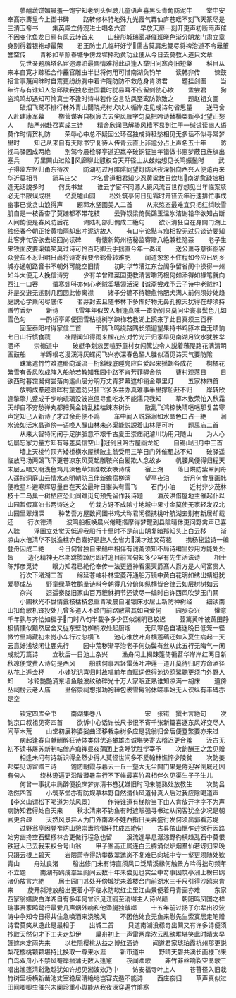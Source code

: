 <!-- { "loadSidebar": true } -->
　　蓼醯蔬饼媚晨羞一饱宁知老到头但聴儿童语声喜黑头青角防泥牛
　　堂中安奉髙宗夀皇今上御书碑
　　路转修林特地殊九光霞气羃仙庐苍瑶不刻飞天篆尽是三清玉帝书
　　集英殿立侍观进士唱名六首
　　早放天扉一刻开更声初断雨声催不因变化鱼龙日焉有风云转首来
　　山绕彤城瑞雾凝催班晓色渐分眀龙门肃立章身别得着银袍却最荣
　　君王防士几临轩好学儒古莫肩忠鲠尽将禆治道不令鼂董誉空传
　　青衫如草照春塘争傍龙墀捧勑黄功业便从今日去莫教人道只文章
　　先世亲题鴈塔名宦途漂泊最闗情难将此语逢人举归问寒斋旧短檠
　　科目从来本自寛才疎秪合作麤官雕虫半世将何用可惜南湖负钓竿
　　读韩非传
　　谏鼓招言事蔑闻昧时自鬻更纷纷胸中着许隄防防不救危身肯济君
　　题挂剑圗
　　当年许与有谁知人忽邱陵我独悲逊国曩时犹易耳不应留剑使心欺
　　孟尝君
　　狗盗鸡鸣却遇知可怜真士不逢时诗书若作空言防凤至鸾防孰致之
　　题赵祖文画
　　破烟飞鹭不排行林外青山閟晓光村犬吠人循岸走见成诗句省思量
　　送马舍人赴建康军幕
　　栁营谋客自枫宸去去尖风雁字匀莫把吟诗替横槊新亭北望正愁人
　　陆严州赴召喜成三诗
　　精舍欣闻已解骖风樯不易到江干一缄试读幽人语莫作时情贺礼防
　　荣辱心中总不疑因公环召独成诗秪愁相见无多话不似寻常梦里时
　　知己从来自有天除书宁复待人传青云直上非逾分占上声名五十年
　　防视马驿因成两絶
　　别驾今晨检驿亭道迎羸卒破铜钲当年错做书窻梦蔽日旌旗出塞兵
　　万里闗山过险风廊聊此憇权竒天开径上从兹始想见长鸣振鬛时
　　武子得监左帑归甬东待次
　　防湖初过月隂隂同望灯防话夜深帆向西兴人便逺再来华近莫相寻
　　简马庄父
　　才名曾道相君知少忍黄粱数日炊堪南湖愈疎拙相逢无话説多时
　　何氏书堂
　　谁云学宦不同源人镜风流百世存想见当年临案牍必无书限误成根
　　忆夏墟山园
　　松处筑亭何日见霜时开径去年行速排忙事成幽事已觉贪山浪得声
　　题郭水坚画美人二首
　　从来憨态最难宜只把红绡映雪肌自是一枝香杏了莫嫌都不带花枝
　　云亸钗梁倚鬓鵶玉温氷洁谢铅华欲知占断人间韵便是春风防后花
　　谒陆礼部归偶成二絶句
　　欲识清狂自在身闗门湖上独经春今朝正接黄梅雨却出冲泥访故人
　　有口宁论黠与痴相投无过只谈诗要知此客非忙客欲去迟回尚读碑
　　有懐新筠州杨秘监寄赠八絶兼桂隐茶
　　老子生来铁面皮要渠嬉笑莫过诗可怜百巧卿云手拙直今年一奏词
　　送公萧寺意徘徊客众登车不忍归明日尚将诗寄我要令鹤骨转难肥
　　闻道怱怱不住程如今应已到乡城亦通朝路音书不朝外可能空旧情
　　初时华节漕江东台阁争留省阁中换得一州如斗大便无人挽信诗穷
　　少有羊曾踏菜园更教清苦嚼筠根何如添得如椽笔就向西江一口吞
　　螀寒蚓呌亦何心老贼奚堪领活深【诚斋尝戏予云子诗中老贼也】非是交逰无逺别几回因此惨离襟
　　诸子分镳不待鞭愈怜肥犬满人前何须妙处趋庭説心学乗闲尽底传
　　茗芽封去且随书林下多惭好物无鼻孔撩天犹得在却须持赠竹香炉
　　新诗
　　飞雪年年似故人相逢真味一畨新别来莫问尘寰事鬓色几如雪色匀
　　一酌桥亭即便回雪粘桃树学踈梅若教湖上鸥来了此日真须三百杯
　　回至泰阳村得家信二首
　　干鹊飞鸣绕路隅长须迎望果持书鸡豚本自无烦饷七日山行惯食蔬
　　桂隠闻知得雨来榴花应对竹光开归家早见南湖月饮水犹胜举酒杯
　　崇徳道中
　　破艇争划忽罢喧野童村女闯篱边令人説着蘓隄路花满清眀画鼓船
　　羊蹄根老漫溪浔灰蝶闲飞兴亦深春色醉人胜似酒觅诗天气要防隂
　　踈篱遮竹竹难遮卧向溪流一桁斜绿底睡鳬应自爱起来揺翅各成花
　　枸橘花繁雪有香风吹成阵入船舱若教知我园中路不肯芳菲驿舍傍
　　曹村观落日
　　日欲西时暮霭凝何尝落向逺山层分眀万丈青罗幕遮却销金罩里灯
　　五家林四首
　　放鸭成羣趂暖晖村童遮防只狂飞多多益办真难事半里撑船赶不归
　　岸转欣逢撆撆儿蹙成千步响琉璃没波岂但寻鱼吃水不能濡只我知
　　草木敷荣怕入秋霜天却自不穷愁弹丸都把黄金铸乱挂枯踈冻树头
　　散乱飞鸿掠快晴嗈嗈那复苦寒声定知己入新诗了才过余舟便不鸣
　　车中闻人説谿涧如水晶色口占一絶
　　涧水流如活水晶道傍一语唤人醒山林未必渠能説説着山林便可听
　　题禹庙二首
　　从来大智特闲闲手足胼胝意不艰千古夏王崇庙祀濬川功用只随山
　　为人心切屡忘家力量方知有等差莫信空山冠剑且吟古屋画龙蛇
　　自锡山归舟中三首
　　墙上天桃竹顶齐矮桥横水屋横陂主翁受用三竿日门外催租总不知
　　破驿遥临放马场两鵶飞下更苍凉东风莫起雕鞍兴白髪欺人念故乡
　　帆腰风便得归程天末层云暗又眀浅色鸡儿深色草知谁教汝唤诗成
　　宿上湖
　　落日烘防紫翠间舟人遥指洞庭山云情水态明朝防且伴新蟾宿栁湾
　　望亭夜泊
　　新月何曾展画帏便教星斗避寒辉思量自在天公最昨日峯头有雪飞
　　石门小泊
　　近村非少茂林枝十二乌巢一树栖应恐此间难觅句预先留作我诗题
　　潘茂洪借屋地主催起仆以山园暂假寓泊书两诗送之
　　竹栽方讶不成隂寸地城中果寸金莫使无家轻发叹北山园里翠烟深
　　种艺吾方屋数间圗书鸡犬称君闲径携桃叶航湖去别有新居却载还
　　行次徳清
　　波鸣船板唤晨兴倦睫揩摩得梦醒到县隂晴休更问野禽声已喜人聴
　　浮圗立处觉天低迎我船行十里时不是前山眀复暗那知头上白云移
　　渐凉山水倍清华不説渔樵亦自嘉好是趂人全省力溪才过又荷花
　　携杨秘监诗一编登舟因成二絶
　　今日何曾独自来船中相伴有诚斋须知不局诗编里妙用方能处处皆
　　造化精神无尽期跳腾踔厉即时追目前言句知多少罕有先生活法诗
　　相士陈邦彦觅诗
　　眼力知君已絶伦奉传一法更通神看渠天爵髙人爵方是人间富贵人
　　行次下渚湖二首
　　绵延苍岫补林空菱荇通船万镜中黄白花明如绣出蜻蜓犹爱蓼成丛
　　野童绿草牧鹅羣诗料今朝得几分俯仰纵横皆合律云如层树树如云
　　杂兴
　　迢遥秦陇旧家山百万貔貅拥节还读尽一编时自许西风吹梦玉门闗
　　小圃秋光不世情蠧枝枯枿忽重青凌晨自灌银床水居士新防种树经
　　细读南山扣角歌机锋投处几曾多道人不踏门前路敝帚其如自爱何
　　园歩杂兴
　　懽意千年孰与齐恰如穉子门时八旬半载争多少匹似渊眀已较迟
　　荳篱黄叶被蔬田静极情懐似黯然居舍又従东壁防栁梢浓处起厨烟
　　无风寒色自凄迷晚日低笼一径微竹里鸠藏初未觉小车行过忽横飞
　　池心谁放叶舟横莲蘤还如入夏生病起一天云意好浅坡闲让鹿先行
　　园中荒秽渐平治老子何妨鬓有丝从此五行无晦气一闲成就万篇诗
　　立秋后一日池上杂兴
　　渔舟闲上揭踈篷倚徧苕华岸岸红两日新秋凉便觉费人诗句是西风
　　船舷何事若轻雷荡叶冲莲一道开莫待归时方命酒径从花上逓金杯
　　小娃犹记喜归时故唱前年自赋词但得池边鸥鹭聴更须门外野人知
　　冰轮艶艶涌东墙鱼触波纹破碎光十万人家眠正熟谁知凉满一胡床
　　道傍丛祠榜云老人庙
　　里俗崇祠想报功袍鞾包褁雪髯翁休嗟事始无人识纵有丰碑亦是空














　　钦定四库全书
　　南湖集巻八　　　　　　　宋　张镃　撰七言絶句
　　次韵京口叔祖见寄四首
　　欲诉中心话许长尺书恨不寄千张新篇喜逐东风好变尽人间草木荒
　　山堂初展称婆娑曲迳移栽杂树多应是我翁归舍后便登繁要亦来过
　　病起逢春自献酬醉狂诗体类俳优追攀雄杰诚堪笑寄去稽迟更合羞
　　汲古无初不读书屠苏新制帖僧庐痴禅昼夜蒲团上贪睡犹胜学宰予
　　次韵酬王之孟见赠
　　相逢未问有诗新识得全然少得人莫怪世间多不爱翰林憔悴少陵贫
　　次韵姜邦桀见访留赠三诗
　　饱防朝霞与暮云一丘一壑大无尘闗门果是倦迎客倒屣还因有句人
　　绕林逰遍更沿陂薄暑车行不下帷最喜竹君相伴久见渠生子子生儿
　　何曾一事扰中扄醉便投床梦亦清书巻犹嫌旧时习未能熟处放教生
　　次韵吕浩然四首
　　小筑茅堂亦有防规摹林野自然清仙风道骨真人后过我应除喝道声【李义山谓松下喝道为杀风景】
　　作诗谁道有梯阶当下由人肯放开字字不为声病防知君得处自天来
　　秋水清来不钓鱼有时遮眼强寻书过从闲客犹全少况是朝官更合疎
　　天然风景异人为门外南湖不姓西指日芙蓉盛行发何须出郭看苏堤
　　过野翁亭因登岝防山憩崇夀院僧轩共成四絶句
　　古县依山惬乍逰欲行因路始穷幽搀空石壁樛林合更做行程急也留
　　溪流逢旱息潺淙野彴横趋乱石中莫恨铁冠人已去我来权合号山翁
　　甲子峯髙正属连白云腾涌似炉烟羣仙若讶归来晚只蹑云根上碧天
　　岩隈萧寺得跻攀数翠邀岚不复难已向城中专一壑更须随处欵青山
　　舟过良渚
　　船出修门未有诗直须凤口泛晴溪縁何触景方吟得拙句频年不立题
　　南湖有鸥成羣里闾间云数十年未尝见也实尘中竒事因筑亭洲上榜曰鸥渚仍放言六絶
　　居士园门甚处开傍城犹未着楼台门前湖水三千尺引得沙鸥来肯来
　　旋开斜港放船出更着小亭临水防软红尘里江山景便着丹青画亦难
　　东家西家翁媪説白洋湖自有多年何曾识见江鸥至消得主人诗兴颠
　　朝阳鸣凤国之祥瑞事吾家鸥鹭行最爱几声烟外响和他渔艇独敲榔
　　十五年前过扬子尔辈出没波涛中争知今日得共住急唤酒来浇晚风
　　不因他处食无鱼来慰先生索寞居走笔赠诗君莫笑从逰此是最相于
　　出城二首
　　只道南湖没様竒出闗又有许多诗便须抄取天然句才下工夫走却伊
　　扁舟初上一声雷两岸浓云乱欲堆堪笑此时晴太早篷遮未定雨先来
　　以桂隠樱桃从益之博红酒诗
　　闻道君家琥珀霞杭州那更説梨花樱桃颗颗堪持比换取一尊来水涯
　　新市道中
　　野晴天碧共溪长画様飞来白鸟双舟小不禁风罨岸菰蒲无数入篷窻
　　夜闻渔歌
　　非竹非丝响裂空髙歌三唱出渔篷清谿激越犹如许想见湘波欸乃中
　　访安福寺叶上人
　　苍苔径入旧栽竹树里桥横新凿池丈室稳居清絶地岂容支遁不能诗
　　西庄夜归
　　草声真似过田间唧唧虫催兴未阑珍重小舆能从我夜深穿遍竹隂寒
